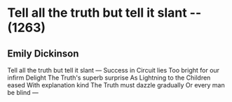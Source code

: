 # Tell all the truth but tell it slant -- (1263)
## Emily Dickinson
Tell all the truth but tell it slant —
Success in Circuit lies
Too bright for our infirm Delight
The Truth's superb surprise
As Lightning to the Children eased
With explanation kind
The Truth must dazzle gradually
Or every man be blind —
